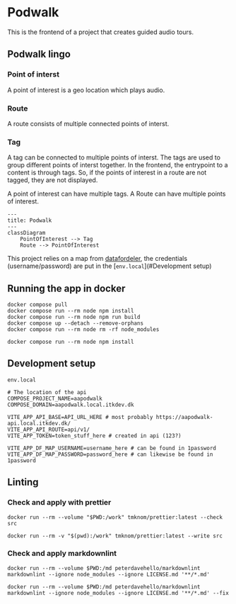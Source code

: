 # Podwalk

This is the frontend of a project that creates guided audio tours.

## Podwalk lingo

### Point of interst

A point of interest is a geo location which plays audio.

### Route

A route consists of multiple connected points of interst.

### Tag

A tag can be connected to multiple points of interst. The tags are used to group different points of interst together.
In the frontend, the entrypoint to a content is through tags. So, if the points of interest in a route are not tagged,
they are not displayed.

A point of interest can have multiple tags. A Route can have multiple points of interest.

``` mermaid
---
title: Podwalk
---
classDiagram
    PointOfInterest --> Tag
    Route --> PointOfInterest
```

This project relies on a map from [datafordeler](https://confluence.sdfi.dk/pages/viewpage.action?pageId=16056489), the
credentials (username/password) are put in the [`env.local`](#Development setup)

## Running the app in docker

```shell name=development-build
docker compose pull
docker compose run --rm node npm install
docker compose run --rm node npm run build
docker compose up --detach --remove-orphans
docker compose run --rm node rm -rf node_modules
```

```shell name=development-install
docker compose run --rm node npm install
```

## Development setup

`env.local`

```shell
# The location of the api
COMPOSE_PROJECT_NAME=aapodwalk
COMPOSE_DOMAIN=aapodwalk.local.itkdev.dk

VITE_APP_API_BASE=API_URL_HERE # most probably https://aapodwalk-api.local.itkdev.dk/
VITE_APP_API_ROUTE=api/v1/
VITE_APP_TOKEN=token_stuff_here # created in api (123?)

VITE_APP_DF_MAP_USERNAME=username_here # can be found in 1password
VITE_APP_DF_MAP_PASSWORD=password_here # can likewise be found in 1password
```

## Linting

### Check and apply with prettier

```shell name=prettier-check
docker run --rm --volume "$PWD:/work" tmknom/prettier:latest --check src
```

```shell name=prettier-apply
docker run --rm -v "$(pwd):/work" tmknom/prettier:latest --write src
```

### Check and apply markdownlint

```shell name=markdown-check
docker run --rm --volume $PWD:/md peterdavehello/markdownlint markdownlint --ignore node_modules --ignore LICENSE.md '**/*.md'
```

```shell name=markdown-apply
docker run --rm --volume $PWD:/md peterdavehello/markdownlint markdownlint --ignore node_modules --ignore LICENSE.md '**/*.md' --fix
```
